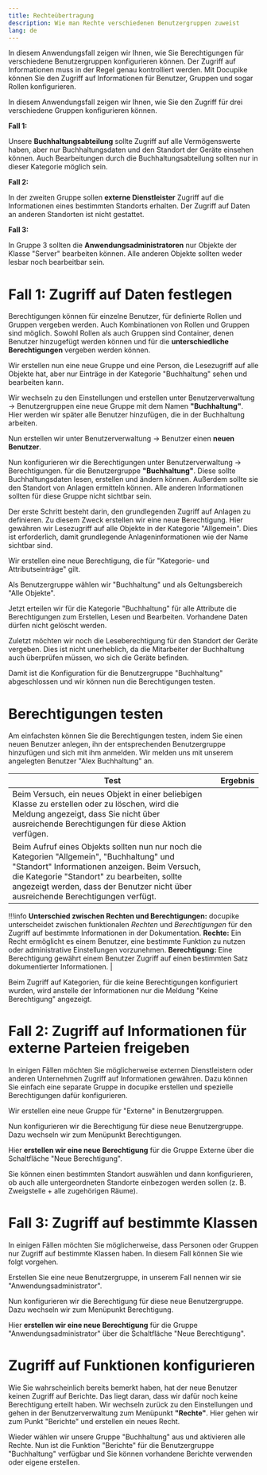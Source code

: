 ```yaml
---
title: Rechteübertragung
description: Wie man Rechte verschiedenen Benutzergruppen zuweist
lang: de
---
```


In diesem Anwendungsfall zeigen wir Ihnen, wie Sie Berechtigungen für verschiedene Benutzergruppen konfigurieren können. Der Zugriff auf Informationen muss in der Regel genau kontrolliert werden. Mit Docupike können Sie den Zugriff auf Informationen für Benutzer, Gruppen und sogar Rollen konfigurieren.

In diesem Anwendungsfall zeigen wir Ihnen, wie Sie den Zugriff für drei verschiedene Gruppen konfigurieren können.

**Fall 1:**

Unsere **Buchhaltungsabteilung** sollte Zugriff auf alle Vermögenswerte haben, aber nur Buchhaltungsdaten und den Standort der Geräte einsehen können. Auch Bearbeitungen durch die Buchhaltungsabteilung sollten nur in dieser Kategorie möglich sein.

**Fall 2:**

In der zweiten Gruppe sollen **externe Dienstleister** Zugriff auf die Informationen eines bestimmten Standorts erhalten. Der Zugriff auf Daten an anderen Standorten ist nicht gestattet.

**Fall 3:**

In Gruppe 3 sollten die **Anwendungsadministratoren** nur Objekte der Klasse "Server" bearbeiten können. Alle anderen Objekte sollten weder lesbar noch bearbeitbar sein.

# Fall 1: Zugriff auf Daten festlegen

Berechtigungen können für einzelne Benutzer, für definierte Rollen und Gruppen vergeben werden. Auch Kombinationen von Rollen und Gruppen sind möglich. Sowohl Rollen als auch Gruppen sind Container, denen Benutzer hinzugefügt werden können und für die **unterschiedliche Berechtigungen** vergeben werden können.

Wir erstellen nun eine neue Gruppe und eine Person, die Lesezugriff auf alle Objekte hat, aber nur Einträge in der Kategorie "Buchhaltung" sehen und bearbeiten kann.

Wir wechseln zu den Einstellungen und erstellen unter Benutzerverwaltung -> Benutzergruppen eine neue Gruppe mit dem Namen **"Buchhaltung"**. Hier werden wir später alle Benutzer hinzufügen, die in der Buchhaltung arbeiten.

<!--TODO[![Benutzer erstellen](../../img/screenshots/user/usecases/rights-assignment/c1-createUsergroup.png)](../../img/screenshots/user/usecases/rights-assignment/c1-createUsergroup.png){:target="_blank"}-->

Nun erstellen wir unter Benutzerverwaltung -> Benutzer einen **neuen Benutzer**.

<!--TODO[![Benutzer erstellen](../../img/screenshots/user/usecases/rights-assignment/c1-createUser.png)](../../img/screenshots/user/usecases/rights-assignment/c1-createUser.png){:target="_blank"}-->

Nun konfigurieren wir die Berechtigungen unter Benutzerverwaltung -> Berechtigungen. für die Benutzergruppe **"Buchhaltung"**. Diese sollte Buchhaltungsdaten lesen, erstellen und ändern können. Außerdem sollte sie den Standort von Anlagen ermitteln können. Alle anderen Informationen sollten für diese Gruppe nicht sichtbar sein.

Der erste Schritt besteht darin, den grundlegenden Zugriff auf Anlagen zu definieren. Zu diesem Zweck erstellen wir eine neue Berechtigung. Hier gewähren wir Lesezugriff auf alle Objekte in der Kategorie "Allgemein". Dies ist erforderlich, damit grundlegende Anlageninformationen wie der Name sichtbar sind.

<!--TODO[![Berechtigungen erstellen](../../img/screenshots/rights-assignment/create-new-permission-accounting.png)](../../img/screenshots/rights-assignment/create-new-permission-accounting.png){:target="_blank"}-->

Wir erstellen eine neue Berechtigung, die für "Kategorie- und Attributseinträge" gilt.

Als Benutzergruppe wählen wir "Buchhaltung" und als Geltungsbereich "Alle Objekte".

Jetzt erteilen wir für die Kategorie "Buchhaltung" für alle Attribute die Berechtigungen zum Erstellen, Lesen und Bearbeiten. Vorhandene Daten dürfen nicht gelöscht werden.

<!--TODO[![Berechtigungen erstellen](../../img/screenshots/rights-assignment/create-new-permission-accounting-2.png)](../../img/screenshots/rights-assignment/create-new-permission-accounting-2.png){:target="_blank"}-->

Zuletzt möchten wir noch die Leseberechtigung für den Standort der Geräte vergeben. Dies ist nicht unerheblich, da die Mitarbeiter der Buchhaltung auch überprüfen müssen, wo sich die Geräte befinden.

<!--TODO[![Berechtigungen erstellen](../../img/screenshots/rights-assignment/create-new-permission-location.png)](../../img/screenshots/rights-assignment/create-new-permission-location.png){:target="_blank"}-->

Damit ist die Konfiguration für die Benutzergruppe "Buchhaltung" abgeschlossen und wir können nun die Berechtigungen testen.

<!--TODO[![Berechtigungen erstellen](../../img/screenshots/rights-assignment/permissions-config-accounting.gif)](../../img/screenshots/rights-assignment/permissions-config-accounting.gif){:target="_blank"}-->

# Berechtigungen testen

Am einfachsten können Sie die Berechtigungen testen, indem Sie einen neuen Benutzer anlegen, ihn der entsprechenden Benutzergruppe hinzufügen und sich mit ihm anmelden. Wir melden uns mit unserem angelegten Benutzer "Alex Buchhaltung" an.

<!--TODO[![Anmeldung mit neuem Benutzer](../../img/screenshots/rights-assignment/test-permissions.png)](../../img/screenshots/rights-assignment/test-permissions.png){:target="_blank"}-->

| **Test**                                                                                                                                                                                                                                                                         | **Ergebnis**                                                                                                                                                              |
| -------------------------------------------------------------------------------------------------------------------------------------------------------------------------------------------------------------------------------------------------------------------------------- | ------------------------------------------------------------------------------------------------------------------------------------------------------------------------- |
| Beim Versuch, ein neues Objekt in einer beliebigen Klasse zu erstellen oder zu löschen, wird die Meldung angezeigt, dass Sie nicht über ausreichende Berechtigungen für diese Aktion verfügen.                                                                                   | <!--TODO[![TEXT](../../img/screenshots//rights-assignment/limited-permissions.png)](../../img/screenshots/rights-assignment/limited-permissions.png){:target="_blank"}--> |
| Beim Aufruf eines Objekts sollten nun nur noch die Kategorien "Allgemein", "Buchhaltung" und "Standort" Informationen anzeigen. Beim Versuch, die Kategorie "Standort" zu bearbeiten, sollte angezeigt werden, dass der Benutzer nicht über ausreichende Berechtigungen verfügt. | <!--TODO[![TEXT](../../img/screenshots/rights-assignment/no-permissions.png)](../../img/screenshots/rights-assignment/no-permissions.png){:target="_blank"}-->            |

!!!info
    **Unterschied zwischen Rechten und Berechtigungen:** docupike unterscheidet zwischen funktionalen _Rechten_ und _Berechtigungen_ für den Zugriff auf bestimmte Informationen in der Dokumentation.
    **Rechte:** Ein Recht ermöglicht es einem Benutzer, eine bestimmte Funktion zu nutzen oder administrative Einstellungen vorzunehmen.
    **Berechtigung:** Eine Berechtigung gewährt einem Benutzer Zugriff auf einen bestimmten Satz dokumentierter Informationen. |

Beim Zugriff auf Kategorien, für die keine Berechtigungen konfiguriert wurden, wird anstelle der Informationen nur die Meldung "Keine Berechtigung" angezeigt.

<!--TODO[![TEXT](../../img/screenshots/rights-assignment/display-with-no-permission.png)](../../img/screenshots/rights-assignment/display-with-no-permission.png){:target="_blank"}-->

# Fall 2: Zugriff auf Informationen für externe Parteien freigeben

In einigen Fällen möchten Sie möglicherweise externen Dienstleistern oder anderen Unternehmen Zugriff auf Informationen gewähren. Dazu können Sie einfach eine separate Gruppe in docupike erstellen und spezielle Berechtigungen dafür konfigurieren.

Wir erstellen eine neue Gruppe für "Externe" in Benutzergruppen.

<!--TODO[![TEXT](../../img/screenshots/rights-assignment/create-new-user-group.png)](../../img/screenshots/rights-assignment/create-new-user-group.png){:target="_blank"}-->

Nun konfigurieren wir die Berechtigung für diese neue Benutzergruppe. Dazu wechseln wir zum Menüpunkt Berechtigungen.

Hier **erstellen wir eine neue Berechtigung** für die Gruppe Externe über die Schaltfläche "Neue Berechtigung".

Sie können einen bestimmten Standort auswählen und dann konfigurieren, ob auch alle untergeordneten Standorte einbezogen werden sollen (z. B. Zweigstelle + alle zugehörigen Räume).

<!--TODO[![TEXT](../../img/screenshots/rights-assignment/create-new-user-group.png)](../../img/screenshots/rights-assignment/create-new-user-group.png){:target="_blank"}-->

# Fall 3: Zugriff auf bestimmte Klassen

In einigen Fällen möchten Sie möglicherweise, dass Personen oder Gruppen nur Zugriff auf bestimmte Klassen haben. In diesem Fall können Sie wie folgt vorgehen.

Erstellen Sie eine neue Benutzergruppe, in unserem Fall nennen wir sie "Anwendungsadministrator".

<!--TODO[![TEXT](../../img/screenshots/rights-assignment/edit-user-group.png)](../../img/screenshots/rights-assignment/edit-user-group.png){:target="_blank"}-->

Nun konfigurieren wir die Berechtigung für diese neue Benutzergruppe. Dazu wechseln wir zum Menüpunkt Berechtigung.

Hier **erstellen wir eine neue Berechtigung** für die Gruppe "Anwendungsadministrator" über die Schaltfläche "Neue Berechtigung".

<!--TODO[![TEXT](../../img/screenshots/rights-assignment/edit-user-group.png)](../../img/screenshots/rights-assignment/edit-user-group.png){:target="_blank"}-->

# Zugriff auf Funktionen konfigurieren

Wie Sie wahrscheinlich bereits bemerkt haben, hat der neue Benutzer keinen Zugriff auf Berichte. Das liegt daran, dass wir dafür noch keine Berechtigung erteilt haben. Wir wechseln zurück zu den Einstellungen und gehen in der Benutzerverwaltung zum Menüpunkt **"Rechte"**. Hier gehen wir zum Punkt "Berichte" und erstellen ein neues Recht.

Wieder wählen wir unsere Gruppe "Buchhaltung" aus und aktivieren alle Rechte. Nun ist die Funktion "Berichte" für die Benutzergruppe "Buchhaltung" verfügbar und Sie können vorhandene Berichte verwenden oder eigene erstellen.
